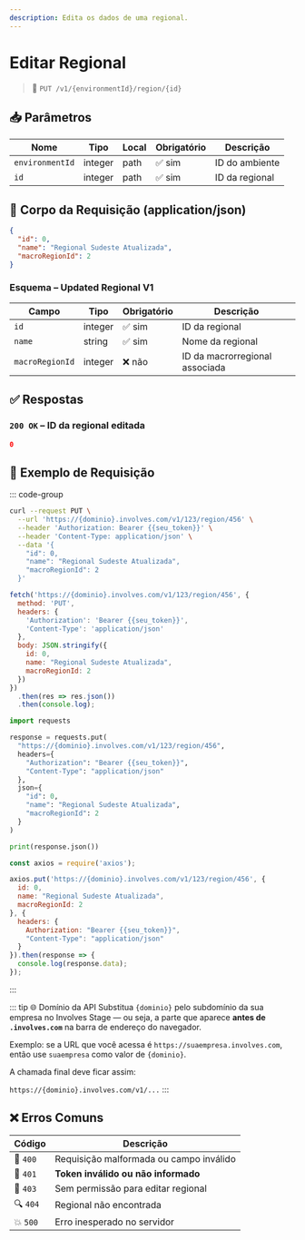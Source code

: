 ```yaml
---
description: Edita os dados de uma regional.
---
```


# Editar Regional

> 🔗 `PUT /v1/{environmentId}/region/{id}`


## 📥 Parâmetros

| Nome            | Tipo    | Local | Obrigatório | Descrição      |
| --------------- | ------- | ----- | ----------- | -------------- |
| `environmentId` | integer | path  | ✅ sim       | ID do ambiente |
| `id`            | integer | path  | ✅ sim       | ID da regional |


## 📨 Corpo da Requisição (application/json)

```json
{
  "id": 0,
  "name": "Regional Sudeste Atualizada",
  "macroRegionId": 2
}
```

### Esquema – Updated Regional V1

| Campo           | Tipo    | Obrigatório | Descrição                      |
| --------------- | ------- | ----------- | ------------------------------ |
| `id`            | integer | ✅ sim       | ID da regional                 |
| `name`          | string  | ✅ sim       | Nome da regional               |
| `macroRegionId` | integer | ❌ não       | ID da macrorregional associada |


## ✅ Respostas

### `200 OK` – ID da regional editada

```json
0
```


## 📘 Exemplo de Requisição

::: code-group

```bash [🟢 cURL]
curl --request PUT \
  --url 'https://{dominio}.involves.com/v1/123/region/456' \
  --header 'Authorization: Bearer {{seu_token}}' \
  --header 'Content-Type: application/json' \
  --data '{
    "id": 0,
    "name": "Regional Sudeste Atualizada",
    "macroRegionId": 2
  }'
```

```js [🟡 JavaScript]
fetch('https://{dominio}.involves.com/v1/123/region/456', {
  method: 'PUT',
  headers: {
    'Authorization': 'Bearer {{seu_token}}',
    'Content-Type': 'application/json'
  },
  body: JSON.stringify({
    id: 0,
    name: "Regional Sudeste Atualizada",
    macroRegionId: 2
  })
})
  .then(res => res.json())
  .then(console.log);
```

```python [🔵 Python]
import requests

response = requests.put(
  "https://{dominio}.involves.com/v1/123/region/456",
  headers={
    "Authorization": "Bearer {{seu_token}}",
    "Content-Type": "application/json"
  },
  json={
    "id": 0,
    "name": "Regional Sudeste Atualizada",
    "macroRegionId": 2
  }
)

print(response.json())
```

```js [🟣 Node.js]
const axios = require('axios');

axios.put('https://{dominio}.involves.com/v1/123/region/456', {
  id: 0,
  name: "Regional Sudeste Atualizada",
  macroRegionId: 2
}, {
  headers: {
    Authorization: "Bearer {{seu_token}}",
    "Content-Type": "application/json"
  }
}).then(response => {
  console.log(response.data);
});
```

:::


::: tip 🌐 Domínio da API
Substitua `{dominio}` pelo subdomínio da sua empresa no Involves Stage — ou seja, a parte que aparece **antes de `.involves.com`** na barra de endereço do navegador.

Exemplo: se a URL que você acessa é `https://suaempresa.involves.com`, então use `suaempresa` como valor de `{dominio}`.

A chamada final deve ficar assim:

`https://{dominio}.involves.com/v1/...`
:::


## ❌ Erros Comuns

| Código | Descrição                            |
|--------|----------------------------------------|
| 🔴 `400` | Requisição malformada ou campo inválido |
| 🔐 `401` | **Token inválido ou não informado**     |
| 🚫 `403` | Sem permissão para editar regional     |
| 🔍 `404` | Regional não encontrada                |
| 💥 `500` | Erro inesperado no servidor            |
